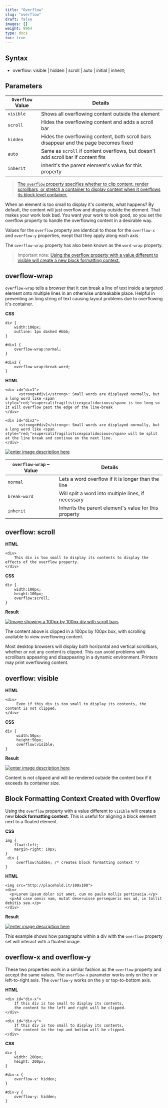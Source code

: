 ```yaml
---
title: "Overflow"
slug: "overflow"
draft: false
images: []
weight: 9964
type: docs
toc: true
---
```


## Syntax
 - overflow: visible | hidden | scroll | auto | initial | inherit;

## Parameters
| `Overflow` Value | Details |
| ------ | ------ |
| `visible`   | Shows all overflowing content outside the element   |
| `scroll`   | Hides the overflowing content and adds a scroll bar   |
| `hidden`   | Hides the overflowing content, both scroll bars disappear and the page becomes fixed   |
| `auto`   | Same as `scroll` if content overflows, but doesn't add scroll bar if content fits  |
| `inherit`   | Inherit's the parent element's value for this property   |



> [The `overflow` property specifies whether to clip content, render
> scrollbars, or stretch a container to display content when it
> overflows its block level container.][1]

When an element is too small to display it's contents, what happens? By default, the content will just overflow and display outside the element. That makes your work look bad. You want your work to look good, so you set the overflow property to handle the overflowing content in a desirable way.

Values for the `overflow` property are identical to those for the `overflow-x` and `overflow-y` properties, exept that they apply along each axis

The `overflow-wrap` property has also been known as the `word-wrap` property.


> Important note: [Using the overflow property with a value different to
> visible will create a new block formatting context.][1]


  [1]: https://developer.mozilla.org/en/docs/Web/CSS/overflow

## overflow-wrap
`overflow-wrap` tells a browser that it can break a line of text inside a targeted element onto multiple lines in an otherwise unbreakable place. Helpful in preventing an long string of text causing layout problems due to overflowing it's container.

**CSS**

    div {
        width:100px;
        outline: 1px dashed #bbb;
    }

    #div1 {
        overflow-wrap:normal;
    }

    #div2 {
        overflow-wrap:break-word;
    }

**HTML**
    
    <div id="div1">
          <strong>#div1</strong>: Small words are displayed normally, but a long word like <span style="red;">supercalifragilisticexpialidocious</span> is too long so it will overflow past the edge of the line-break
    </div>

    <div id="div2">
          <strong>#div2</strong>: Small words are displayed normally, but a long word like <span style="red;">supercalifragilisticexpialidocious</span> will be split at the line break and continue on the next line.
    </div>
    
[![enter image description here][1]][1]

| `overflow-wrap` – Value | Details |
| ------ | ------ |
| `normal`   | Lets a word overflow if it is longer than the line   |
| `break-word`   |  Will split a word into multiple lines, if necessary   |
| `inherit`   | Inherits the parent element's value for this property   |


  [1]: https://i.stack.imgur.com/VRNhr.png

## overflow: scroll
**HTML**    

```
<div>
    This div is too small to display its contents to display the effects of the overflow property.
</div>
```

**CSS**
```
div {
    width:100px;
    height:100px;
    overflow:scroll;
}
```

**Result**

[![Image showing a 100px by 100px div with scroll bars][1]][1]

The content above is clipped in a 100px by 100px box, with scrolling available to view overflowing content. 

Most desktop browsers will display both horizontal and vertical scrollbars, whether or not any content is clipped. This can avoid problems with scrollbars appearing and disappearing in a dynamic environment. Printers may print overflowing content.


  [1]: http://i.stack.imgur.com/krWW2.png

## overflow: visible
**HTML**    

```
<div>
     Even if this div is too small to display its contents, the content is not clipped.
</div>
```

**CSS**
```
div {
     width:50px;
     height:50px;
     overflow:visible;
}
```

**Result**

[![enter image description here][1]][1]

Content is not clipped and will be rendered outside the content box if it exceeds its container size.


  [1]: https://i.stack.imgur.com/HLZHC.png

## Block Formatting Context Created with Overflow
Using the `overflow` property with a value different to `visible` will create a new **block formatting context**. This is useful for aligning a block element next to a floated element.

**CSS**

    img {
        float:left;
        margin-right: 10px;
    }
     div {
         overflow:hidden; /* creates block formatting context */
    }

**HTML**
    
    <img src="http://placehold.it/100x100">
    <div>
      <p>Lorem ipsum dolor sit amet, cum no paulo mollis pertinacia.</p>
      <p>Ad case omnis nam, mutat deseruisse persequeris eos ad, in tollit debitis sea.</p>
    </div>

**Result**

[![enter image description here][1]][1]
 
This example shows how paragraphs within a div with the `overflow` property set will interact with a floated image.
 
  [1]: http://i.stack.imgur.com/s0Pch.png

## overflow-x and overflow-y
These two properties work in a similar fashion as the `overflow` property and accept the same values. The `overflow-x` parameter works only on the x or left-to-right axis. The `overflow-y` works on the y or top-to-bottom axis.

**HTML**

    <div id="div-x">
        If this div is too small to display its contents, 
        the content to the left and right will be clipped.
    </div>

    <div id="div-y">
        If this div is too small to display its contents, 
        the content to the top and bottom will be clipped.
    </div>

**CSS**

<!-- language: lang-css -->

    div {
        width: 200px;
        height: 200px;
    }
    
    #div-x {
        overflow-x: hidden;
    }
    
    #div-y {
        overflow-y: hidden;
    }

